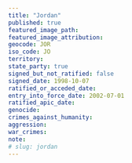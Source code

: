 ```yaml
---
title: "Jordan"
published: true
featured_image_path:
featured_image_attribution:
geocode: JOR
iso_code: JO
territory:
state_party: true
signed_but_not_ratified: false
signed_date: 1998-10-07
ratified_or_acceded_date:
entry_into_force_date: 2002-07-01
ratified_apic_date:
genocide:
crimes_against_humanity:
aggression:
war_crimes:
note:
# slug: jordan
---
```

